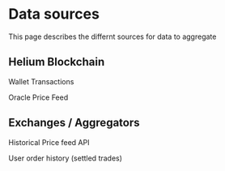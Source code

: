 # Data sources

This page describes the differnt sources for data to aggregate

## Helium Blockchain

Wallet Transactions

Oracle Price Feed

## Exchanges / Aggregators

Historical Price feed API

User order history (settled trades)